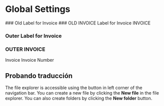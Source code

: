 <h1>Global Settings</h1>

<zLabelInvoice>
### Old Label for Invoice</zLabelInvoice> <zLabelInvoiceValue>
### OLD INVOICE</zLabelInvoiceValue>
<zLabelInvoice>Label for Invoice</zLabelInvoice> <zLabelInvoiceValue>INVOICE</zLabelInvoiceValue>

<h3><zLabelInvoice>Outer Label for Invoice</zLabelInvoice></h3>
<h3><zLabelInvoiceValue>OUTER INVOICE</zLabelInvoiceValue></h3>

<zLabelInvoice>Invoice</zLabelInvoice> <zLabelInvoiceNum>Invoice Number</zLabelInvoiceNum>

## Probando traducción

The file explorer is accessible using the button in left corner of the navigation bar. You can create a new file by clicking the **New file** in the file explorer. You can also create folders by clicking the **New folder** button.
